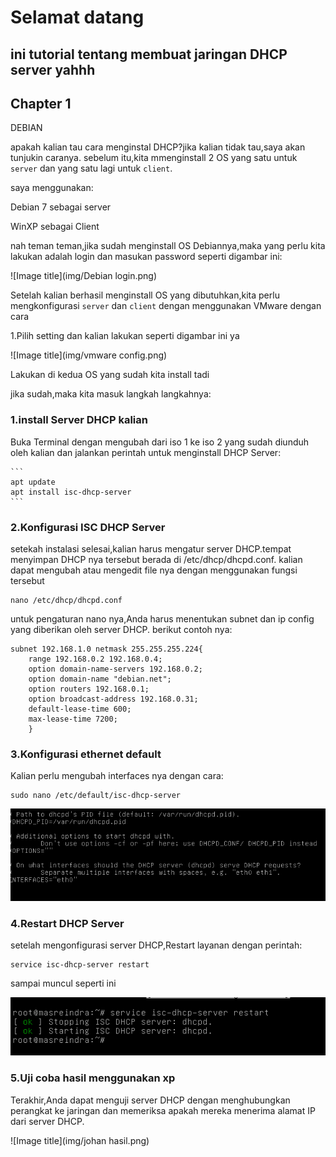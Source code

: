 # Selamat datang

## ini tutorial tentang membuat jaringan DHCP server yahhh

## Chapter 1
 DEBIAN
        

apakah kalian tau cara menginstal DHCP?jika kalian tidak tau,saya akan tunjukin caranya. sebelum itu,kita mmenginstall 2 OS yang satu untuk ``server`` dan yang satu lagi untuk ``client``. 

saya menggunakan:

Debian 7 sebagai server

WinXP sebagai Client

nah teman teman,jika sudah menginstall OS Debiannya,maka yang perlu kita lakukan adalah login dan masukan password seperti digambar ini:

![Image title](img/Debian login.png)

Setelah kalian berhasil menginstall OS yang dibutuhkan,kita perlu mengkonfigurasi ``server`` dan ``client`` dengan menggunakan VMware dengan cara 

1.Pilih setting dan kalian lakukan seperti digambar ini ya

![Image title](img/vmware config.png)

Lakukan di kedua OS yang sudah kita install tadi


jika sudah,maka kita masuk langkah langkahnya:

### 1.install Server DHCP kalian

Buka Terminal dengan mengubah dari iso 1 ke iso 2 yang sudah diunduh oleh kalian dan jalankan perintah untuk menginstall DHCP Server:

    ```
    apt update
    apt install isc-dhcp-server
    ```

### 2.Konfigurasi ISC DHCP Server

setekah instalasi selesai,kalian harus mengatur server DHCP.tempat menyimpan DHCP nya tersebut  berada di /etc/dhcp/dhcpd.conf. kalian dapat mengubah atau mengedit file nya dengan menggunakan fungsi tersebut
```
nano /etc/dhcp/dhcpd.conf
```


untuk pengaturan nano nya,Anda harus menentukan subnet dan ip config yang diberikan oleh server DHCP. berikut contoh nya:

```
subnet 192.168.1.0 netmask 255.255.255.224{
    range 192.168.0.2 192.168.0.4;
    option domain-name-servers 192.168.0.2;
    option domain-name "debian.net";
    option routers 192.168.0.1;
    option broadcast-address 192.168.0.31;
    default-lease-time 600;
    max-lease-time 7200;
    }
```
### 3.Konfigurasi ethernet default

Kalian perlu mengubah interfaces nya dengan cara:

```
sudo nano /etc/default/isc-dhcp-server
```
![Image title](img/eth0.png)

### 4.Restart DHCP Server

setelah mengonfigurasi server DHCP,Restart layanan dengan perintah:

```
service isc-dhcp-server restart
```
sampai muncul seperti ini 

![Image title](img/restart.png)


### 5.Uji coba hasil menggunakan xp


Terakhir,Anda dapat menguji server DHCP dengan menghubungkan perangkat ke jaringan dan memeriksa apakah mereka menerima alamat IP dari server DHCP.

![Image title](img/johan hasil.png)








    